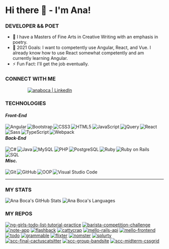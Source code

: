 # Hi there 👋 - I'm Ana!

### DEVELOPER && POET

- 🌱 I have a Masters of Fine Arts in Creative Writing with an emphasis in poetry.
- 🥅 2021 Goals: I want to competently use Angular, React, and Vue. I already know how to use React somewhat competently and am currently learning Angular.
- ⚡ Fun Fact: I'll get the job eventually.

### CONNECT WITH ME

&nbsp;&nbsp;&nbsp;&nbsp;&nbsp;&nbsp;&nbsp;&nbsp;&nbsp;&nbsp;&nbsp;&nbsp;&nbsp;&nbsp;&nbsp;&nbsp;&nbsp;&nbsp;[<img align="center" alt="anaboca | LinkedIn" src="https://cdn.iconscout.com/icon/free/png-32/linkedin-42-151143.png" />][linkedin]

### TECHNOLOGIES

#### _Front-End_

<img align="left" alt="Angular" src="https://cdn.iconscout.com/icon/free/png-32/angular-2038881-1720094.png" />
<img align="left" alt="Bootstrap" src="https://cdn.iconscout.com/icon/free/png-32/bootstrap-226077.png" />
<img align="left" alt="CSS3" src="https://cdn.iconscout.com/icon/free/png-32/css3-9-1175237.png" />
<img align="left" alt="HTML5" src="https://cdn.iconscout.com/icon/free/png-32/html5-10-569380.png" />
<img align="left" alt="JavaScript" src="https://cdn.iconscout.com/icon/free/png-32/javascript-24-1174950.png" />
<img align="left" alt="jQuery" src="https://cdn.iconscout.com/icon/free/png-32/jquery-10-1175155.png" />
<img align="left" alt="React" src="https://cdn.iconscout.com/icon/free/png-32/react-4-1175110.png" />
<img align="left" alt="Sass" src="https://cdn.iconscout.com/icon/free/png-32/sass-226054.png" />
<img align="left" alt="TypeScript" src="https://cdn.iconscout.com/icon/free/png-32/typescript-1174965.png" />
<img align="left" alt="Webpack" src="https://cdn.iconscout.com/icon/free/png-32/webpack-3-1174982.png" /><br />

#### _Back-End_

<img align="left" alt="C#" src="https://cdn.iconscout.com/icon/free/png-32/csharp-1-1175241.png" />
<img align="left" alt="Java" src="https://cdn.iconscout.com/icon/free/png-32/java-58-1174951.png" />
<img align="left" alt="MySQL" src="https://cdn.iconscout.com/icon/free/png-32/mysql-19-1174939.png" />
<img align="left" alt="PHP" src="https://cdn.iconscout.com/icon/free/png-32/php-99-1175127.png" />
<img align="left" alt="PostgreSQL" src="https://cdn.iconscout.com/icon/free/png-32/postgresql-5-569524.png" />
<img align="left" alt="Ruby" src="https://cdn.iconscout.com/icon/free/png-32/ruby-46-1175101.png" />
<img align="left" alt="Ruby on Rails" src="https://cdn.iconscout.com/icon/free/png-32/rails-2-1175112.png" />
<img align="left" alt="SQL" src="https://cdn.iconscout.com/icon/free/png-32/sql-29-1127899.png" /><br />

#### _Misc._

<img align="left" alt="Git" src="https://cdn.iconscout.com/icon/free/png-32/git-225996.png" />
<img align="left" alt="GitHub" src="https://cdn.iconscout.com/icon/free/png-32/github-2506802-2100702.png" />
<img align="left" alt="OOP" src="https://miro.medium.com/max/300/0*goJuBKoyL-zZX4RB.png" />
<img align="left" alt="Visual Studio Code" src="https://cdn.iconscout.com/icon/free/png-32/visual-studio-code-1868941-1583105.png" /><br />

---

### MY STATS

![Ana Boca's GitHub Stats](https://github-readme-stats.vercel.app/api?username=AnaBoca&show_icons=true&theme=chartreuse-dark&count_private=true&include_all_commits=true)
![Ana Boca's Languages](https://github-readme-stats.vercel.app/api/top-langs/?username=AnaBoca&layout=compact&theme=chartreuse-dark&hide=ruby,coffeescript)

### MY REPOS

[![ng-girls-todo-list-tutorial-practice](https://github-readme-stats.vercel.app/api/pin/?username=AnaBoca&repo=ng-girls-todo-list-tutorial-practice&theme=algolia)](https://github.com/AnaBoca/ng-girls-todo-list-tutorial-practice)
[![barista-competition-challenge](https://github-readme-stats.vercel.app/api/pin/?username=AnaBoca&repo=barista-competition-challenge&theme=algolia)](https://github.com/AnaBoca/barista-competition-challenge)
[![note-app](https://github-readme-stats.vercel.app/api/pin/?username=AnaBoca&repo=note-app&theme=blueberry)](https://github.com/AnaBoca/note-app)
[![flashback](https://github-readme-stats.vercel.app/api/pin/?username=AnaBoca&repo=flashback&theme=blueberry)](https://github.com/AnaBoca/flashback)
[![cattycrap](https://github-readme-stats.vercel.app/api/pin/?username=AnaBoca&repo=cattycrap&theme=blueberry)](https://github.com/AnaBoca/cattycrap)
[![mello-rails-api](https://github-readme-stats.vercel.app/api/pin/?username=AnaBoca&repo=mello-rails-api&theme=blueberry)](https://github.com/AnaBoca/mello-rails-api)
[![mello-frontend](https://github-readme-stats.vercel.app/api/pin/?username=AnaBoca&repo=mello-frontend&theme=blueberry)](https://github.com/AnaBoca/mello-frontend)
[![todo](https://github-readme-stats.vercel.app/api/pin/?username=AnaBoca&repo=todo&theme=blueberry)](https://github.com/AnaBoca/todo)
[![grammable](https://github-readme-stats.vercel.app/api/pin/?username=AnaBoca&repo=grammable&theme=blueberry)](https://github.com/AnaBoca/grammable)
[![flixter](https://github-readme-stats.vercel.app/api/pin/?username=AnaBoca&repo=flixter&theme=blueberry)](https://github.com/AnaBoca/flixter)
[![nomster](https://github-readme-stats.vercel.app/api/pin/?username=AnaBoca&repo=nomster&theme=blueberry)](https://github.com/AnaBoca/nomster)
[![splurty](https://github-readme-stats.vercel.app/api/pin/?username=AnaBoca&repo=splurty&theme=blueberry)](https://github.com/AnaBoca/splurty)
[![scc-final-cactuscatsitter](https://github-readme-stats.vercel.app/api/pin/?username=AnaBoca&repo=scc-final-cactuscatsitter&theme=shades-of-purple)](https://github.com/AnaBoca/scc-final-cactuscatsitter)
[![scc-group-bandsite](https://github-readme-stats.vercel.app/api/pin/?username=AnaBoca&repo=scc-group-bandsite&theme=shades-of-purple)](https://github.com/AnaBoca/scc-group-bandsite)
[![scc-midterm-cssgrid](https://github-readme-stats.vercel.app/api/pin/?username=AnaBoca&repo=scc-midterm-cssgrid&theme=shades-of-purple)](https://github.com/AnaBoca/scc-midterm-cssgrid)

[linkedin]: https://www.linkedin.com/in/anaboca/
